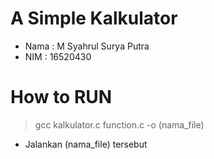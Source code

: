 # A Simple Kalkulator
- Nama : M Syahrul Surya Putra
- NIM : 16520430

# How to RUN
> gcc kalkulator.c function.c -o (nama_file)
- Jalankan (nama_file) tersebut
